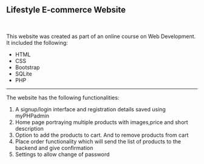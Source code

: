 <h2>Lifestyle E-commerce Website</h2>
<br>
<p>This website was created as part of an online course on Web Development. It included the following:
  <ul>
    <li>HTML</li>
    <li>CSS</li>
    <li>Bootstrap</li>
    <li>SQLite</li>
    <li>PHP</li>
  </ul>
</p>
<hr>
<p>The website has the following functionalities:
  <ol>
    <li>A signup/login interface and registration details saved using myPHPadmin</li>
    <li>Home page portraying multiple products with images,price and short description</li>
    <li>Option to add the products to cart. And to remove products from cart</li>
    <li>Place order functionality which will send the list of products to the backend and give confirmation</li>
    <li>Settings to allow change of password</li>
  </ol>
</p>

